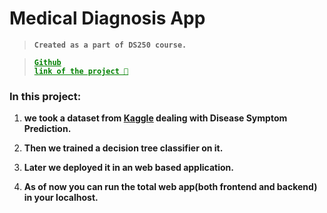 # **Medical Diagnosis App**

> <code>**Created as a part of DS250 course.**</code>

> <code ><a style="color:green;" href="https://github.com/kishore-LR5A/ds250_medical_diagnosis.git">**Github link of the project 🚀**</a></code>

### **In this project:**

1. **we took a dataset from <a href="https://www.kaggle.com/itachi9604/disease-symptom-description-dataset/code">Kaggle</a> dealing with Disease Symptom Prediction.**

2. **Then we trained a decision tree classifier on it.**

3. **Later we deployed it in an web based application.**

4. **As of now you can run the total web app(both frontend and backend) in your localhost.**
